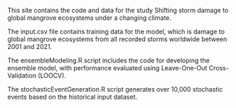 This site contains the code and data for the study Shifting storm damage to global mangrove ecosystems under a changing climate.

The input.csv file contains training data for the model, which is damage to global mangrove ecosystems from all recorded storms worldwide between 2001 and 2021.

The ensembleModeling.R script includes the code for developing the ensemble model, with performance evaluated using Leave-One-Out Cross-Validation (LOOCV).

The stochasticEventGeneration.R script generates over 10,000 stochastic events based on the historical input dataset.
